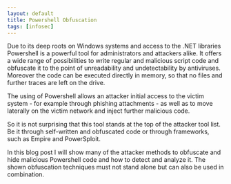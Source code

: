 ```yaml
---
layout: default
title: Powershell Obfuscation
tags: [infosec]
---
```


Due to its deep roots on Windows systems and access to the .NET libraries Powershell is a powerful tool for administrators and attackers alike. It offers a wide range of possibilities to write regular and malicious script code and obfuscate it to the point of unreadability and undetectability by antiviruses. Moreover the code can be executed directly in memory, so that no files and further traces are left on the drive.

The using of Powershell allows an attacker initial access to the victim system - for example through phishing attachments - as well as to move laterally on the victim network and inject further malicious code.

So it is not surprising that this tool stands at the top of the attacker tool list. Be it through self-written and obfuscated code or through frameworks, such as Empire and PowerSploit.

In this blog post I will show many of the attacker methods to obfuscate and hide malicious Powershell code and how to detect and analyze it. The shown obfuscation techniques must not stand alone but can also be used in combination.